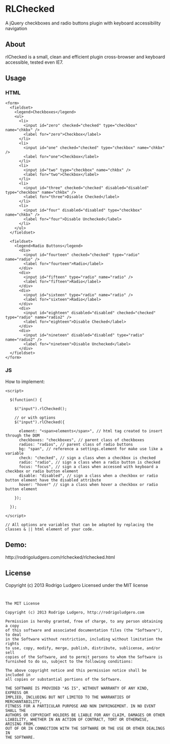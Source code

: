 RLChecked
=========

A jQuery checkboxes and radio buttons plugin with keyboard accessibility navigation

<h2>About</h2>
<p>rlChecked is a small, clean and efficient plugin cross-browser and keyboard accessible, tested even IE7.</p>

<h2>Usage</h2>

<h3>HTML</h3>

  <!-- with li -->

    <form>
      <fieldset>
        <legend>Checkboxes</legend>
        <ul>
          <li>
            <input id="zero" checked="checked" type="checkbox" name="chkbx" />
            <label for="zero">Checkbox</label>
          </li>
          <li>
            <input id="one" checked="checked" type="checkbox" name="chkbx" />
            <label for="one">Checkbox</label>
          </li>
          <li>
            <input id="two" type="checkbox" name="chkbx" />
            <label for="two">Checkbox</label>
          </li>
          <li>
            <input id="three" checked="checked" disabled="disabled" type="checkbox" name="chkbx" />
            <label for="three">Disable Checked</label>
          </li>
          <li>
            <input id="four" disabled="disabled" type="checkbox" name="chkbx" />
            <label for="four">Disable Unchecked</label>
          </li>
        </ul>
      </fieldset>

  <!-- or div -->

      <fieldset>
        <legend>Radio Buttons</legend>
          <div>
            <input id="fourteen" checked="checked" type="radio" name="radio" />
            <label for="fourteen">Radio</label>
          </div>
          <div>
            <input id="fifteen" type="radio" name="radio" />
            <label for="fifteen">Radio</label>
          </div>
          <div>
            <input id="sixteen" type="radio" name="radio" />
            <label for="sixteen">Radio</label>
          </div>
          <div>
            <input id="eighteen" disabled="disabled" checked="checked" type="radio" name="radio2" />
            <label for="eighteen">Disable Checked</label>
          </div>
          <div>
            <input id="nineteen" disabled="disabled" type="radio" name="radio2" />
            <label for="nineteen">Disable Unchecked</label>
          </div>
      </fieldset>
    </form>

  <!-- or change for other html tag -->

<h3>JS</h3>


<p>How to implement:</p>

    <script>

      $(function() {

        $("input").rlChecked();

        // or with options
        $("input").rlChecked({

          element: "<span>elements</span>", // html tag created to insert through the DOM
          checkboxes: "checkboxes", // parent class of checkboxes
          radios: "radios", // parent class of radio buttons
          bg: "span", // reference a settings.element for make use like a variable
          check: "checked", // sign a class when a checkbox is checked
          radio: "radio", // sign a class when a radio button is checked
          focus: "focus", // sign a class when accessed with keyboard a checkbox or radio button element
          disable: "disabled", // sign a class when a checkbox or radio button element have the disabled attribute
          hover: "hover" // sign a class when hover a checkbox or radio button element

        });

      });

    </script>

    // All options are variables that can be adapted by replacing the classes & || html element of your code.


<h2>Demo:</h2>

<p>http://rodrigoludgero.com/rlchecked/rlchecked.html</p>


<h2>License</h2>
<p>Copyright (c) 2013 Rodrigo Ludgero Licensed under the MIT license</p>

<pre>
<code>

The MIT License

Copyright (c) 2013 Rodrigo Ludgero, http://rodrigoludgero.com

Permission is hereby granted, free of charge, to any person obtaining a copy
of this software and associated documentation files (the "Software"), to deal
in the Software without restriction, including without limitation the rights
to use, copy, modify, merge, publish, distribute, sublicense, and/or sell
copies of the Software, and to permit persons to whom the Software is
furnished to do so, subject to the following conditions:

The above copyright notice and this permission notice shall be included in
all copies or substantial portions of the Software.

THE SOFTWARE IS PROVIDED "AS IS", WITHOUT WARRANTY OF ANY KIND, EXPRESS OR
IMPLIED, INCLUDING BUT NOT LIMITED TO THE WARRANTIES OF MERCHANTABILITY,
FITNESS FOR A PARTICULAR PURPOSE AND NON INFRINGEMENT. IN NO EVENT SHALL THE
AUTHORS OR COPYRIGHT HOLDERS BE LIABLE FOR ANY CLAIM, DAMAGES OR OTHER
LIABILITY, WHETHER IN AN ACTION OF CONTRACT, TORT OR OTHERWISE, ARISING FROM,
OUT OF OR IN CONNECTION WITH THE SOFTWARE OR THE USE OR OTHER DEALINGS IN
THE SOFTWARE.

</code>
</pre>
